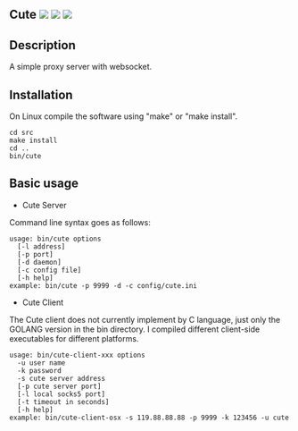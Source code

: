 ## Cute [![](https://img.shields.io/badge/building-passing-green.svg)](http://euphie.me) [![](https://img.shields.io/badge/version-v0.7-yellow.svg)](http://euphie.me) [![](https://img.shields.io/badge/beta-yes-red.svg)](http://euphie.me)

## Description

A simple proxy server with websocket.

## Installation

On Linux compile the software using "make" or "make install". 
```
cd src
make install
cd ..
bin/cute 
```

## Basic usage

* Cute Server

Command line syntax goes as follows:
```
usage: bin/cute options
  [-l address]
  [-p port]
  [-d daemon]
  [-c config file]
  [-h help]
example: bin/cute -p 9999 -d -c config/cute.ini
```

* Cute Client

The Cute client does not currently implement by C language, just only the GOLANG version in the bin directory. I compiled different client-side executables for different platforms.

```
usage: bin/cute-client-xxx options
  -u user name
  -k password
  -s cute server address
  [-p cute server port]
  [-l local socks5 port]
  [-t timeout in seconds]
  [-h help]
example: bin/cute-client-osx -s 119.88.88.88 -p 9999 -k 123456 -u cute
```
